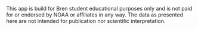 This app is build for Bren student educational purposes only and is not paid for or endorsed by NOAA or affiliates in any way. The data as presented here are not intended for publication nor scientific interpretation. 